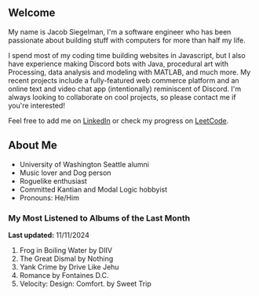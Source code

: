 
## Welcome
My name is Jacob Siegelman, I'm a software engineer who has been passionate about building stuff with computers for more than half my life.

I spend most of my coding time building websites in Javascript, but I also have experience making Discord bots with Java, procedural art with Processing, data analysis and modeling with MATLAB, and much more. My recent projects include a fully-featured web commerce platform and an online text and video chat app (intentionally) reminiscent of Discord. I'm always looking to collaborate on cool projects, so please contact me if you're interested!

Feel free to add me on [LinkedIn](https://www.linkedin.com/in/jacob-siegelman/) or check my progress on [LeetCode](https://leetcode.com/jsiegelman/).

## About Me
- University of Washington Seattle alumni
- Music lover and Dog person
- Roguelike enthusiast
- Committed Kantian and Modal Logic hobbyist
- Pronouns: He/Him

### My Most Listened to Albums of the Last Month
**Last updated:** 11/11/2024 <!-- lfm -->   
1. <!-- lfm -->Frog in Boiling Water by DIIV  
2. <!-- lfm -->The Great Dismal by Nothing  
3. <!-- lfm -->Yank Crime by Drive Like Jehu  
4. <!-- lfm -->Romance by Fontaines D.C.  
5. <!-- lfm -->Velocity: Design: Comfort. by Sweet Trip  
